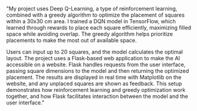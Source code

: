 "My project uses Deep Q-Learning, a type of reinforcement learning, combined with a greedy algorithm to optimize the placement of squares within a 30x30 cm area. I trained a DQN model in TensorFlow, which learned through rewards to place each square efficiently, maximizing filled space while avoiding overlap. The greedy algorithm helps prioritize placements to make the most out of available space.

Users can input up to 20 squares, and the model calculates the optimal layout. The project uses a Flask-based web application to make the AI accessible on a website. Flask handles requests from the user interface, passing square dimensions to the model and then returning the optimized placement. The results are displayed in real time with Matplotlib on the website, and any unplaced squares are shown as feedback. This setup demonstrates how reinforcement learning and greedy optimization work together, and how Flask facilitates interaction between the model and the user interface."
